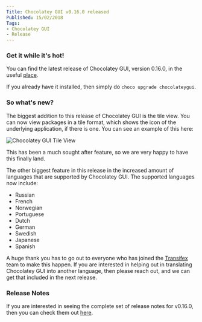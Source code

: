 ```yaml
---
Title: Chocolatey GUI v0.16.0 released
Published: 15/02/2018
Tags:
- Chocolatey GUI
- Release
---
```


### Get it while it's hot!

You can find the latest release of Chocolatey GUI, version 0.16.0, in the useful [place](https://chocolatey.org/packages/ChocolateyGUI).

If you already have it installed, then simply do `choco upgrade chocolateygui`.

### So what's new?

The biggest addition to this release of Chocolatey GUI is the tile view.  You can now view packages in a tile format, which shows the icon of the underlying application, if there is one.  You can see an example of this here:

![Chocolatey GUI Tile View](https://gep13wpstorage.blob.core.windows.net/gep13/2018/02/15/chocolatey_gui_tile_view.png)

This has been a much sought after feature, so we are very happy to have this finally land.

The other biggest feature in this release in the increased amount of languages that are supported by Chocolatey GUI.  The supported languages now include:

* Russian
* French
* Norwegian
* Portuguese
* Dutch
* German
* Swedish
* Japanese
* Spanish

A huge thank you has to go out to everyone who has joined the [Transifex](https://www.transifex.com/chocolatey/chocolatey-gui/dashboard/) team to make this happen.  If you are interested in helping out in translating Chocolatey GUI into another language, then please reach out, and we can get that included in the next release.

### Release Notes

If you are interested in seeing the complete set of release notes for v0.16.0, then you can check them out [here](https://github.com/chocolatey/ChocolateyGUI/releases/tag/0.16.0).
